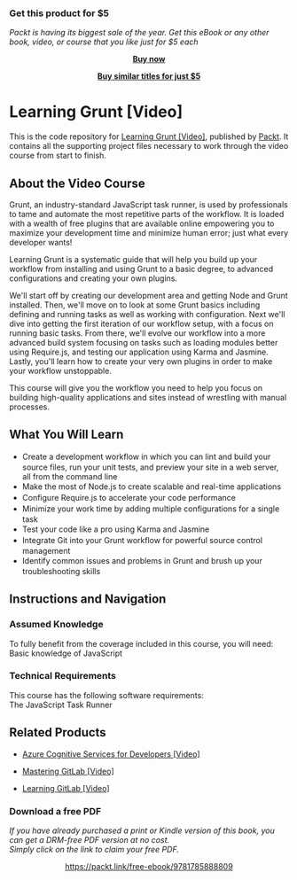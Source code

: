 
### Get this product for $5

<i>Packt is having its biggest sale of the year. Get this eBook or any other book, video, or course that you like just for $5 each</i>


<b><p align='center'>[Buy now](https://packt.link/9781785888809)</p></b>


<b><p align='center'>[Buy similar titles for just $5](https://subscription.packtpub.com/search)</p></b>


# Learning Grunt [Video]
This is the code repository for [Learning Grunt [Video]](https://www.packtpub.com/web-development/learning-grunt-video?utm_source=github&utm_medium=repository&utm_campaign=9781785288265), published by [Packt](https://www.packtpub.com/?utm_source=github). It contains all the supporting project files necessary to work through the video course from start to finish.
## About the Video Course
Grunt, an industry-standard JavaScript task runner, is used by professionals to tame and automate the most repetitive parts of the workflow. It is loaded with a wealth of free plugins that are available online empowering you to maximize your development time and minimize human error; just what every developer wants!

Learning Grunt is a systematic guide that will help you build up your workflow from installing and using Grunt to a basic degree, to advanced configurations and creating your own plugins.

We'll start off by creating our development area and getting Node and Grunt installed. Then, we'll move on to look at some Grunt basics including defining and running tasks as well as working with configuration. Next we'll dive into getting the first iteration of our workflow setup, with a focus on running basic tasks. From there, we'll evolve our workflow into a more advanced build system focusing on tasks such as loading modules better using Require.js, and testing our application using Karma and Jasmine. Lastly, you'll learn how to create your very own plugins in order to make your workflow unstoppable.

This course will give you the workflow you need to help you focus on building high-quality applications and sites instead of wrestling with manual processes.

<H2>What You Will Learn</H2>
<DIV class=book-info-will-learn-text>
<UL>
<LI><SPAN style="LINE-HEIGHT: 20px; BACKGROUND-COLOR: transparent">Create a development workflow in which you can lint and build your source files, run your unit tests, and preview your site in a web server, all from the command line</SPAN> 
<LI><SPAN style="LINE-HEIGHT: 20px; BACKGROUND-COLOR: transparent">Make the most of Node.js to create scalable and real-time applications</SPAN> 
<LI><SPAN style="LINE-HEIGHT: 20px; BACKGROUND-COLOR: transparent">Configure Require.js to accelerate your code performance</SPAN> 
<LI><SPAN style="LINE-HEIGHT: 20px; BACKGROUND-COLOR: transparent">Minimize your work time by adding multiple configurations for a single task</SPAN> 
<LI><SPAN style="LINE-HEIGHT: 20px; BACKGROUND-COLOR: transparent">Test your code like a pro using Karma and Jasmine</SPAN> 
<LI><SPAN style="LINE-HEIGHT: 20px; BACKGROUND-COLOR: transparent">Integrate Git into your Grunt workflow for powerful source control management</SPAN> 
<LI><SPAN style="LINE-HEIGHT: 20px; BACKGROUND-COLOR: transparent">Identify common issues and problems in Grunt and brush up your troubleshooting skills</SPAN> </LI></UL></DIV>

## Instructions and Navigation
### Assumed Knowledge
To fully benefit from the coverage included in this course, you will need:<br/>
Basic knowledge of JavaScript
### Technical Requirements
This course has the following software requirements:<br/>
The JavaScript Task Runner

## Related Products
* [Azure Cognitive Services for Developers [Video]](https://www.packtpub.com/application-development/azure-cognitive-services-developers-video?utm_source=github&utm_medium=repository&utm_campaign=9781838552565)

* [Mastering GitLab [Video]](https://www.packtpub.com/networking-and-servers/mastering-gitlab-video?utm_source=github&utm_medium=repository&utm_campaign=9781789537642)

* [Learning GitLab [Video]](https://www.packtpub.com/application-development/learning-gitlab-video?utm_source=github&utm_medium=repository&utm_campaign=9781789809169)

### Download a free PDF

 <i>If you have already purchased a print or Kindle version of this book, you can get a DRM-free PDF version at no cost.<br>Simply click on the link to claim your free PDF.</i>
<p align="center"> <a href="https://packt.link/free-ebook/9781785888809">https://packt.link/free-ebook/9781785888809 </a> </p>